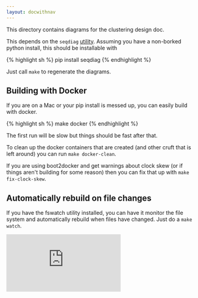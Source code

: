 ```yaml
---
layout: docwithnav
---
```

<!-- BEGIN MUNGE: UNVERSIONED_WARNING -->


<!-- END MUNGE: UNVERSIONED_WARNING -->
This directory contains diagrams for the clustering design doc.

This depends on the `seqdiag` [utility](http://blockdiag.com/en/seqdiag/index.html).  Assuming you have a non-borked python install, this should be installable with

{% highlight sh %}
pip install seqdiag
{% endhighlight %}

Just call `make` to regenerate the diagrams.

## Building with Docker

If you are on a Mac or your pip install is messed up, you can easily build with docker.

{% highlight sh %}
make docker
{% endhighlight %}

The first run will be slow but things should be fast after that.

To clean up the docker containers that are created (and other cruft that is left around) you can run `make docker-clean`.

If you are using boot2docker and get warnings about clock skew (or if things aren't building for some reason) then you can fix that up with `make fix-clock-skew`.

## Automatically rebuild on file changes

If you have the fswatch utility installed, you can have it monitor the file system and automatically rebuild when files have changed.  Just do a `make watch`.


<!-- BEGIN MUNGE: GENERATED_ANALYTICS -->
[![Analytics](https://kubernetes-site.appspot.com/UA-36037335-10/GitHub/docs/design/clustering/README.html?pixel)]()
<!-- END MUNGE: GENERATED_ANALYTICS -->

